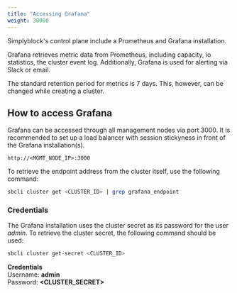 ```yaml
---
title: "Accessing Grafana"
weight: 30000
---
```


Simplyblock's control plane include a Prometheus and Grafana installation.

Grafana retrieves metric data from Prometheus, including capacity, io statistics, the cluster event log. Additionally,
Grafana is used for alerting via Slack or email.

The standard retention period for metrics is 7 days. This, however, can be changed while creating a cluster.

## How to access Grafana

Grafana can be accessed through all management nodes via port 3000. It is recommended to set up a load balancer with
session stickyness in front of the Grafana installation(s).

```plain title="Grafana URLs"
http://<MGMT_NODE_IP>:3000
```

To retrieve the endpoint address from the cluster itself, use the following command:

```bash title="Retrieving the Grafana endpoint"
sbcli cluster get <CLUSTER_ID> | grep grafana_endpoint
```

### Credentials

The Grafana installation uses the cluster secret as its password for the user _admin_. To retrieve the cluster secret,
the following command should be used:

```bash title="Get the cluster secret"
sbcli cluster get-secret <CLUSTER_ID>
```

**Credentials**<br/>
Username: **admin**<br/>
Password: **<CLUSTER_SECRET>**
